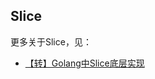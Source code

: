 ## Slice

更多关于Slice，见：

-  [【转】Golang中Slice底层实现](https://jasonkayzk.github.io/2020/10/04/【转】Golang中Slice底层实现/)
